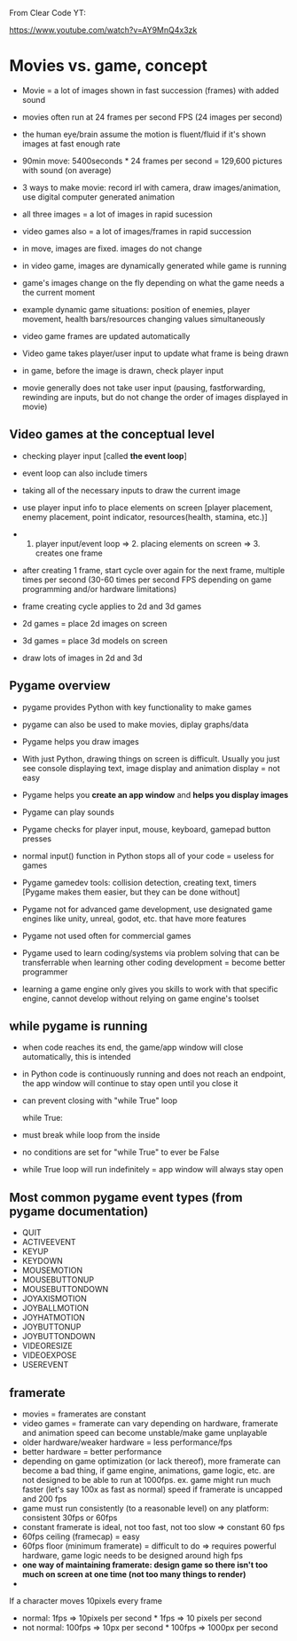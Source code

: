From Clear Code YT:

https://www.youtube.com/watch?v=AY9MnQ4x3zk

# Movies vs. game, concept

- Movie = a lot of images shown in fast succession (frames) with added sound
- movies often run at 24 frames per second FPS (24 images per second)
- the human eye/brain assume the motion is fluent/fluid if it's shown images at fast enough rate
- 90min move: 5400seconds * 24 frames per second = 129,600 pictures with sound (on average)
- 3 ways to make movie: record irl with camera, draw images/animation, use digital computer generated animation
- all three images = a lot of images in rapid sucession
- video games also = a lot of images/frames in rapid succession

- in move, images are fixed. images do not change
- in video game, images are dynamically generated while game is running
- game's images change on the fly depending on what the game needs a the current moment
- example dynamic game situations: position of enemies, player movement, health bars/resources changing values simultaneously
- video game frames are updated automatically

- Video game takes player/user input to update what frame is being drawn
- in game, before the image is drawn, check player input
- movie generally does not take user input (pausing, fastforwarding, rewinding are inputs, but do not change the order of images displayed in movie)


## Video games at the conceptual level

- checking player input [called **the event loop**]
- event loop can also include timers 
- taking all of the necessary inputs to draw the current image
- use player input info to place elements on screen [player placement, enemy placement, point indicator, resources(health, stamina, etc.)]

- 1. player input/event loop => 2. placing elements on screen => 3. creates one frame
- after creating 1 frame, start cycle over again for the next frame, multiple times per second (30-60 times per second FPS depending on game programming and/or hardware limitations)

- frame creating cycle applies to 2d and 3d games
- 2d games = place 2d images on screen
- 3d games = place 3d models on screen
- draw lots of images in 2d and 3d

## Pygame overview

- pygame provides Python with key functionality to make games
- pygame can also be used to make movies, diplay graphs/data

- Pygame helps you draw images
- With just Python, drawing things on screen is difficult. Usually you just see console displaying text, image display and animation display = not easy
- Pygame helps you **create an app window** and **helps you display images**
- Pygame can play sounds
- Pygame checks for player input, mouse, keyboard, gamepad button presses 
- normal input() function in Python stops all of your code = useless for games
- Pygame gamedev tools: collision detection, creating text, timers [Pygame makes them easier, but they can be done without]
- Pygame not for advanced game development, use designated game engines like unity, unreal, godot, etc. that have more features
- Pygame not used often for commercial games

- Pygame used to learn coding/systems via problem solving that can be transferrable when learning other coding development = become better programmer
- learning a game engine only gives you skills to work with that specific engine, cannot develop without relying on game engine's toolset


## while pygame is running

- when code reaches its end, the game/app window will close automatically, this is intended
- in Python code is continuously running and does not reach an endpoint, the app window will continue to stay open until you close it
- can prevent closing with "while True" loop

	while True:
	
- must break while loop from the inside
- no conditions are set for "while True" to ever be False
- while True loop will run indefinitely = app window will always stay open

## Most common pygame event types (from pygame documentation)
- QUIT
- ACTIVEEVENT
- KEYUP
- KEYDOWN
- MOUSEMOTION
- MOUSEBUTTONUP
- MOUSEBUTTONDOWN
- JOYAXISMOTION
- JOYBALLMOTION
- JOYHATMOTION
- JOYBUTTONUP
- JOYBUTTONDOWN
- VIDEORESIZE
- VIDEOEXPOSE
- USEREVENT

## framerate

- movies = framerates are constant
- video games = framerate can vary depending on hardware, framerate and animation speed can become unstable/make game unplayable
- older hardware/weaker hardware = less performance/fps
- better hardware = better performance
- depending on game optimization (or lack thereof), more framerate can become a bad thing, if game engine, animations, game logic, etc. are not designed to be able to run at 1000fps. ex. game might run much faster (let's say 100x as fast as normal) speed if framerate is uncapped and 200 fps
- game must run consistently (to a reasonable level) on any platform: consistent 30fps or 60fps
- constant framerate is ideal, not too fast, not too slow => constant 60 fps
- 60fps ceiling (framecap) = easy
- 60fps floor (minimum framerate) = difficult to do => requires powerful hardware, game logic needs to be designed around high fps
- **one way of maintaining framerate: design game so there isn't too much on screen at one time (not too many things to render)**
- 

If a character moves 10pixels every frame
- normal: 1fps => 10pixels per second * 1fps => 10 pixels per second
- not normal: 100fps => 10px per second * 100fps => 1000px per second

